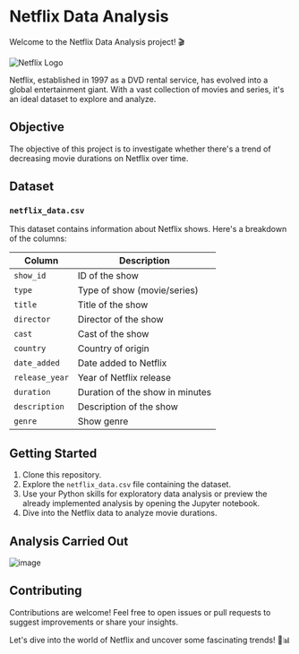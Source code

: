 # Netflix Data Analysis

Welcome to the Netflix Data Analysis project! 🎬

![Netflix Logo](https://upload.wikimedia.org/wikipedia/commons/0/08/Netflix_2015_logo.svg)

Netflix, established in 1997 as a DVD rental service, has evolved into a global entertainment giant. With a vast collection of movies and series, it's an ideal dataset to explore and analyze.

## Objective
The objective of this project is to investigate whether there's a trend of decreasing movie durations on Netflix over time.

## Dataset
### `netflix_data.csv`
This dataset contains information about Netflix shows. Here's a breakdown of the columns:

| Column       | Description                    |
|--------------|--------------------------------|
| `show_id`    | ID of the show                 |
| `type`       | Type of show (movie/series)    |
| `title`      | Title of the show              |
| `director`   | Director of the show           |
| `cast`       | Cast of the show               |
| `country`    | Country of origin              |
| `date_added` | Date added to Netflix          |
| `release_year`| Year of Netflix release        |
| `duration`   | Duration of the show in minutes|
| `description`| Description of the show        |
| `genre`      | Show genre                     |

## Getting Started
1. Clone this repository.
2. Explore the `netflix_data.csv` file containing the dataset.
3. Use your Python skills for exploratory data analysis or preview the already implemented analysis by opening the Jupyter notebook.
4. Dive into the Netflix data to analyze movie durations.

## Analysis Carried Out
![image](https://github.com/officialarmannqureshi/Investigating-Netflix-Movies/assets/91754196/d92b16a9-dd10-416a-b08c-ac5dd18b0198)

## Contributing
Contributions are welcome! Feel free to open issues or pull requests to suggest improvements or share your insights.

Let's dive into the world of Netflix and uncover some fascinating trends! 🍿📊
